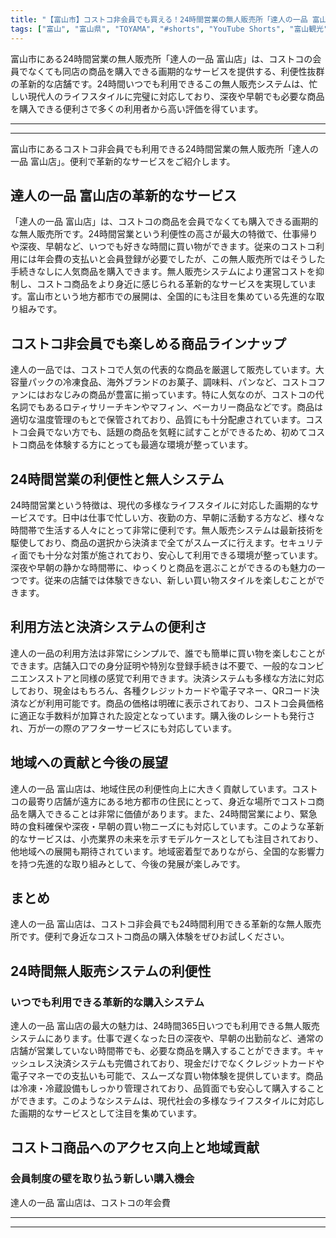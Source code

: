 ```yaml
---
title: "【富山市】コストコ非会員でも買える！24時間営業の無人販売所「達人の一品 富山店」"
tags: ["富山", "富山県", "TOYAMA", "#shorts", "YouTube Shorts", "富山観光", "富山旅行", "北陸観光", "富山市", "富山市観光", "富山駅", "富山県の観光スポット", "富山県でおすすめの場所", "富山県の見どころ"]
---
```


富山市にある24時間営業の無人販売所「達人の一品 富山店」は、コストコの会員でなくても同店の商品を購入できる画期的なサービスを提供する、利便性抜群の革新的な店舗です。24時間いつでも利用できるこの無人販売システムは、忙しい現代人のライフスタイルに完璧に対応しており、深夜や早朝でも必要な商品を購入できる便利さで多くの利用者から高い評価を得ています。

---

<!-- 🎥 YouTube動画埋め込み -->
<!-- No YouTube URL provided -->

---

富山市にあるコストコ非会員でも利用できる24時間営業の無人販売所「達人の一品 富山店」。便利で革新的なサービスをご紹介します。

## 達人の一品 富山店の革新的なサービス

「達人の一品 富山店」は、コストコの商品を会員でなくても購入できる画期的な無人販売所です。24時間営業という利便性の高さが最大の特徴で、仕事帰りや深夜、早朝など、いつでも好きな時間に買い物ができます。従来のコストコ利用には年会費の支払いと会員登録が必要でしたが、この無人販売所ではそうした手続きなしに人気商品を購入できます。無人販売システムにより運営コストを抑制し、コストコ商品をより身近に感じられる革新的なサービスを実現しています。富山市という地方都市での展開は、全国的にも注目を集めている先進的な取り組みです。

## コストコ非会員でも楽しめる商品ラインナップ

達人の一品では、コストコで人気の代表的な商品を厳選して販売しています。大容量パックの冷凍食品、海外ブランドのお菓子、調味料、パンなど、コストコファンにはおなじみの商品が豊富に揃っています。特に人気なのが、コストコの代名詞でもあるロティサリーチキンやマフィン、ベーカリー商品などです。商品は適切な温度管理のもとで保管されており、品質にも十分配慮されています。コストコ会員でない方でも、話題の商品を気軽に試すことができるため、初めてコストコ商品を体験する方にとっても最適な環境が整っています。

## 24時間営業の利便性と無人システム

24時間営業という特徴は、現代の多様なライフスタイルに対応した画期的なサービスです。日中は仕事で忙しい方、夜勤の方、早朝に活動する方など、様々な時間帯で生活する人々にとって非常に便利です。無人販売システムは最新技術を駆使しており、商品の選択から決済まで全てがスムーズに行えます。セキュリティ面でも十分な対策が施されており、安心して利用できる環境が整っています。深夜や早朝の静かな時間帯に、ゆっくりと商品を選ぶことができるのも魅力の一つです。従来の店舗では体験できない、新しい買い物スタイルを楽しむことができます。

## 利用方法と決済システムの便利さ

達人の一品の利用方法は非常にシンプルで、誰でも簡単に買い物を楽しむことができます。店舗入口での身分証明や特別な登録手続きは不要で、一般的なコンビニエンスストアと同様の感覚で利用できます。決済システムも多様な方法に対応しており、現金はもちろん、各種クレジットカードや電子マネー、QRコード決済などが利用可能です。商品の価格は明確に表示されており、コストコ会員価格に適正な手数料が加算された設定となっています。購入後のレシートも発行され、万が一の際のアフターサービスにも対応しています。

## 地域への貢献と今後の展望

達人の一品 富山店は、地域住民の利便性向上に大きく貢献しています。コストコの最寄り店舗が遠方にある地方都市の住民にとって、身近な場所でコストコ商品を購入できることは非常に価値があります。また、24時間営業により、緊急時の食料確保や深夜・早朝の買い物ニーズにも対応しています。このような革新的なサービスは、小売業界の未来を示すモデルケースとしても注目されており、他地域への展開も期待されています。地域密着型でありながら、全国的な影響力を持つ先進的な取り組みとして、今後の発展が楽しみです。

## まとめ

達人の一品 富山店は、コストコ非会員でも24時間利用できる革新的な無人販売所です。便利で身近なコストコ商品の購入体験をぜひお試しください。

## 24時間無人販売システムの利便性

### いつでも利用できる革新的な購入システム

達人の一品 富山店の最大の魅力は、24時間365日いつでも利用できる無人販売システムにあります。仕事で遅くなった日の深夜や、早朝の出勤前など、通常の店舗が営業していない時間帯でも、必要な商品を購入することができます。キャッシュレス決済システムも完備されており、現金だけでなくクレジットカードや電子マネーでの支払いも可能で、スムーズな買い物体験を提供しています。商品は冷凍・冷蔵設備もしっかり管理されており、品質面でも安心して購入することができます。このようなシステムは、現代社会の多様なライフスタイルに対応した画期的なサービスとして注目を集めています。

## コストコ商品へのアクセス向上と地域貢献

### 会員制度の壁を取り払う新しい購入機会

達人の一品 富山店は、コストコの年会費

---

<!-- 🗺 Googleマップ（自動表示: page.tsxで地域名から自動生成） -->

<!-- 📍 宿泊リンク（自動表示: page.tsxで地域別リンクを自動生成）
     - タイトルから地域名を抽出
     - JTB / 楽天トラベル / じゃらん / 一休.com 対応
     - 環境変数でプロバイダー切替可能
-->

<!-- 📚 関連記事（自動表示: page.tsxで同カテゴリから2件自動選択） -->

<!-- 🏷️ タグ（自動表示: page.tsxで記事最下部に自動配置） -->

---

<!--
【記事文字数ルール】
- 基本文字数: 最低1000文字以上
- 推奨文字数: 1000〜1500文字（スマホ読みやすさ最優先）
- 上限なし: 情報量的に必要な場合は1500文字や2000文字を超えても良い
- 判断基準: 読者にとって価値ある情報を過不足なく提供できる文字数

【記事構成の最終形】
1. タイトル・動画・本文
2. まとめ
3. Googleマップ（見出しなし、マップのみ自動表示）
4. **宿泊リンク（地域別自動生成）** ← 2025年10月7日追加
5. 関連記事（H3、同カテゴリから2件自動選択）
6. タグ（記事最下部に自動表示）
7. ナビゲーションボタン

【宿泊リンクシステム仕様】
- タイトルから地域名を自動抽出（【〇〇市】形式優先）
- 北陸地方地域辞書: 富山/石川/福井の主要都市対応
- 対応プロバイダー: JTB（既定）/ 楽天トラベル / じゃらん / 一休.com
- 環境変数で切替: NEXT_PUBLIC_DEFAULT_TRAVEL_PROVIDER
- URLテンプレート: 地域名自動エンコード + アフィリエイトID挿入
- 配置位置: Googleマップ直後、関連記事より前

【自動生成セクション】
※以下はpage.tsxで自動生成されるため、記事本文には含めない
- Googleマップ: タイトル【】内の地域名から生成
- 宿泊リンク: 地域名抽出 → Deeplink生成 → スタイル適用
- 関連記事: 同カテゴリから2件を自動選択・リンク化
- タグ: 記事データから最下部に自動配置

【削除済みセクション】
※アクセス方法・周辺情報・公式リンクセクションは不要（2025年10月5日削除）

【AdSense・アフィリエイト】
- Google AdSense: 全ページ自動読み込み（layout.tsx）
- アフィリエイトスクリプト: AffilScript（layout.tsx）
- data-affil属性での動的リンク変換機能あり（現在は宿泊リンクで代替）

【最終更新】2025年10月7日 - 地域別宿泊リンク自動生成システム実装
-->
